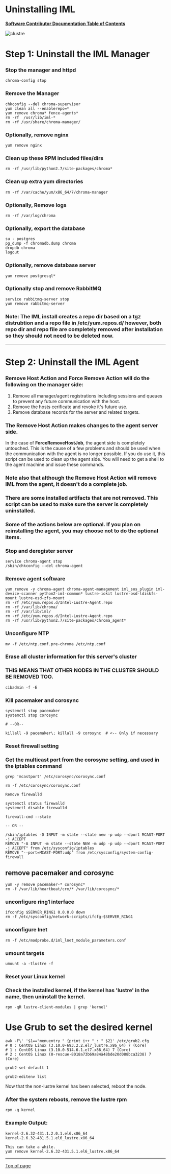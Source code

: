 # <a name="Top"></a>Uninstalling IML

[**Software Contributor Documentation Table of Contents**](cd_TOC.md)

![clustre](md_Graphics/uninstall_sm.jpg)

# **Step 1**: Uninstall the IML Manager

### Stop the manager and httpd 

```
chroma-config stop
```

### Remove the Manager
```
chkconfig --del chroma-supervisor
yum clean all --enablerepo=*
yum remove chroma* fence-agents*
rm -rf  /usr/lib/iml-*
rm -rf /usr/share/chroma-manager/
```

### Optionally, remove nginx
```
yum remove nginx
```

### Clean up these RPM included files/dirs
```
rm -rf /usr/lib/python2.7/site-packages/chroma*
```

### Clean up extra yum directories
```
rm -rf /var/cache/yum/x86_64/7/chroma-manager
```

### Optionally, Remove logs
```
rm -rf /var/log/chroma
```

### Optionally, export the database
```
su - postgres 
pg_dump -f chromadb.dump chroma
dropdb chroma
logout
```

### Optionally, remove database server
```
yum remove postgresql*
```

### Optionally stop and remove RabbitMQ
```
service rabbitmq-server stop
yum remove rabbitmq-server
```

### **Note:**  The IML install creates a repo dir based on a tgz distrubtion and a repo file in /etc/yum.repos.d/ however, both repo dir and repo file are completely removed after installation so they should not need to be deleted now.


---

# **Step 2**: Uninstall the IML Agent

### **Remove Host Action** and **Force Remove Action** will do the following on the manager side:
1. Remove all manager/agent registrations including sessions and queues to prevent any future communication with the host.
1. Remove the hosts cerificate and revoke it's future use.
1. Remove database records for the server and related targets.

### The **Remove Host Action** makes changes to the agent server side. 

In the case of **ForceRemoveHostJob**, the agent side is completely untouched. This is the cause of a few problems and should be used when the communication with the agent is no longer possible. If you do use it, this script can be used to clean up the agent side. You will need to get a shell to the agent machine and issue these commands.

### Note also that although the Remove Host Action will remove IML from the agent, it doesn't do a complete job.

### There are some installed artifacts that are not removed. This script can be used to make sure the server is completely uninstalled.

### Some of the actions below are optional.  If you plan on reinstalling the agent, you may choose not to do the optional items.

### Stop and deregister server
```
service chroma-agent stop
/sbin/chkconfig --del chroma-agent

```

### Remove agent software
```
yum remove -y chroma-agent chroma-agent-management iml_sos_plugin iml-device-scanner python2-iml-common* lustre-iokit lustre-osd-ldiskfs-mount lustre-osd-zfs-mount
rm -rf /etc/yum.repos.d/Intel-Lustre-Agent.repo
rm -rf /var/lib/chroma/
rm -rf /var/lib/iml/
rm -rf /etc/yum.repos.d/Intel-Lustre-Agent.repo
rm -rf /usr/lib/python2.7/site-packages/chroma_agent*
```

### Unconfigure NTP
```
mv -f /etc/ntp.conf.pre-chroma /etc/ntp.conf
```

### Erase all cluster information for this server's cluster
### THIS MEANS THAT OTHER NODES IN THE CLUSTER SHOULD BE REMOVED TOO.
```
cibadmin -f -E
```

### Kill pacemaker and corosync
```
systemctl stop pacemaker
systemctl stop corosync

# --OR--  

killall -9 pacemaker\; killall -9 corosync  # <-- Only if necessary
```

### Reset firewall setting
### Get the multicast port from the corosync setting, and used in the iptables command
```
grep 'mcastport' /etc/corosync/corosync.conf

rm -f /etc/corosync/corosync.conf

Remove firewalld

systemctl status firewalld
systemctl disable firewalld

firewall-cmd --state

-- OR --

/sbin/iptables -D INPUT -m state --state new -p udp --dport MCAST-PORT -j ACCEPT
REMOVE "-A INPUT -m state --state NEW -m udp -p udp --dport MCAST-PORT -j ACCEPT" from /etc/sysconfig/iptables
REMOVE "--port=MCAST-PORT:udp" from /etc/sysconfig/system-config-firewall
```

## remove pacemaker and corosync
```
yum -y remove pacemaker-* corosync* 
rm -f /var/lib/heartbeat/crm/* /var/lib/corosync/*
```

### unconfigure ring1 interface
```
ifconfig $SERVER_RING1 0.0.0.0 down
rm -f /etc/sysconfig/network-scripts/ifcfg-$SERVER_RING1
```

### unconfigure lnet
```
rm -f /etc/modprobe.d/iml_lnet_module_parameters.conf
```

### umount targets
```
umount -a -tlustre -f
```

### Reset your Linux kernel
### Check the installed kernel, if the kernel has '**lustre**' in the name, then uninstall the kernel.
```
rpm -qR lustre-client-modules | grep 'kernel'
```

# Use Grub to set the desired kernel
```
awk -F\' '$1=="menuentry " {print i++ " : " $2}' /etc/grub2.cfg
# 0 : CentOS Linux (3.10.0-693.2.2.el7_lustre.x86_64) 7 (Core)
# 1 : CentOS Linux (3.10.0-514.6.1.el7.x86_64) 7 (Core)
# 2 : CentOS Linux (0-rescue-8018a73b69a84a48bde20d088bca3238) 7 (Core)

grub2-set-default 1

grub2-editenv list
```

Now that the non-lustre kernel has been selected, reboot the node.

### After the system reboots, remove the lustre rpm
```
rpm -q kernel
```

### Example Output:
```
kernel-2.6.32-431.1.2.0.1.el6.x86_64
kernel-2.6.32-431.5.1.el6_lustre.x86_64

This can take a while.
yum remove kernel-2.6.32-431.5.1.el6_lustre.x86_64
```

---
[Top of page](#Top)
